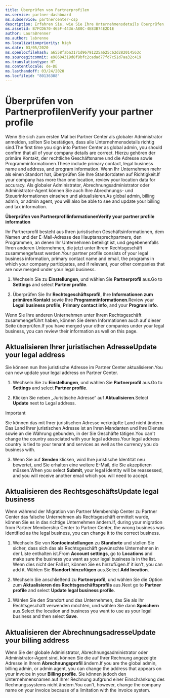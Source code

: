 ```yaml
---
title: Überprüfen von Partnerprofilen
ms.service: partner-dashboard
ms.subservice: partnercenter-csp
description: Erfahren Sie, wie Sie Ihre Unternehmensdetails überprüfen, z. B. den primären Kontakt-, die Adresse und Programminformationen. Sie können auch ihre rechtlichen Adressen und Abrechnungsadressen aktualisieren.
ms.assetid: B7FCD670-465F-443A-A80C-4E83B74E2D1E
author: LauraBrenner
ms.author: labrenne
ms.localizationpriority: high
ms.date: 03/05/2020
ms.openlocfilehash: a6558faba3171d96791225a625c62d282014563c
ms.sourcegitcommit: e98684319d8f9bfc2cadad77fd7c51d7aa32c419
ms.translationtype: HT
ms.contentlocale: de-DE
ms.lasthandoff: 03/24/2020
ms.locfileid: "80136308"
---
```

# <a name="verify-your-partner-profile"></a><span data-ttu-id="da014-104">Überprüfen von Partnerprofilen</span><span class="sxs-lookup"><span data-stu-id="da014-104">Verify your partner profile</span></span>

<span data-ttu-id="da014-105">Wenn Sie sich zum ersten Mal bei Partner Center als globaler Administrator anmelden, sollten Sie bestätigen, dass alle Unternehmensdetails richtig sind.</span><span class="sxs-lookup"><span data-stu-id="da014-105">The first time you sign into Partner Center as global admin, you should confirm that all of your company details are correct.</span></span> <span data-ttu-id="da014-106">Hierzu gehören der primäre Kontakt, der rechtliche Geschäftsname und die Adresse sowie Programminformationen.</span><span class="sxs-lookup"><span data-stu-id="da014-106">These include primary contact, legal business name and address, and program information.</span></span> <span data-ttu-id="da014-107">Wenn Ihr Unternehmen mehr als einen Standort hat, überprüfen Sie Ihre Standortdaten auf Richtigkeit.</span><span class="sxs-lookup"><span data-stu-id="da014-107">If your company has more than one location, review your location data for accuracy.</span></span> <span data-ttu-id="da014-108">Als globaler Administrator, Abrechnungsadministrator oder Administrator-Agent können Sie auch Ihre Abrechnungs- und Steuerinformationen einsehen und aktualisieren.</span><span class="sxs-lookup"><span data-stu-id="da014-108">As global admin, billing admin, or admin agent, you will also be able to see and update your billing and tax information.</span></span> 

<span data-ttu-id="da014-109">**Überprüfen von Partnerprofilinformationen**</span><span class="sxs-lookup"><span data-stu-id="da014-109">**Verify your partner profile information**</span></span>

<span data-ttu-id="da014-110">Ihr Partnerprofil besteht aus Ihren juristischen Geschäftsinformationen, dem Namen und der E-Mail-Adresse des Hauptansprechpartners, den Programmen, an denen Ihr Unternehmen beteiligt ist, und gegebenenfalls Ihren anderen Unternehmen, die jetzt unter Ihrem Rechtsgeschäft zusammengefasst werden.</span><span class="sxs-lookup"><span data-stu-id="da014-110">Your partner profile consists of your legal business information, primary contact name and email, the programs in which your company participates, and if relevant, your other companies that are now merged under your legal business.</span></span>

1.  <span data-ttu-id="da014-111">Wechseln Sie zu **Einstellungen**, und wählen Sie **Partnerprofil** aus.</span><span class="sxs-lookup"><span data-stu-id="da014-111">Go to **Settings** and select **Partner profile**.</span></span>

2.  <span data-ttu-id="da014-112">Überprüfen Sie Ihr **Rechtsgeschäftsprofil**, Ihre **Informationen zum primären Kontakt** sowie Ihre **Programminformationen**.</span><span class="sxs-lookup"><span data-stu-id="da014-112">Review your **Legal business profile**, **Primary contact info**, and your **Program info**.</span></span>

<span data-ttu-id="da014-113">Wenn Sie Ihre anderen Unternehmen unter Ihrem Rechtsgeschäft zusammengeführt haben, können Sie deren Informationen auch auf dieser Seite überprüfen.</span><span class="sxs-lookup"><span data-stu-id="da014-113">If you have merged your other companies under your legal business, you can review their information as well on this page.</span></span>

## <a name="update-your-legal-address"></a><span data-ttu-id="da014-114">Aktualisieren Ihrer juristischen Adresse</span><span class="sxs-lookup"><span data-stu-id="da014-114">Update your legal address</span></span>

<span data-ttu-id="da014-115">Sie können nun Ihre juristische Adresse im Partner Center aktualisieren.</span><span class="sxs-lookup"><span data-stu-id="da014-115">You can now update your legal address on Partner Center.</span></span>

1. <span data-ttu-id="da014-116">Wechseln Sie zu **Einstellungen**, und wählen Sie **Partnerprofil** aus.</span><span class="sxs-lookup"><span data-stu-id="da014-116">Go to **Settings** and select **Partner profile**.</span></span> 

2. <span data-ttu-id="da014-117">Klicken Sie neben „Juristische Adresse“ auf **Aktualisieren**.</span><span class="sxs-lookup"><span data-stu-id="da014-117">Select **Update** next to Legal address.</span></span> 

>[!Important]
><span data-ttu-id="da014-118">Sie können das mit Ihrer juristischen Adresse verknüpfte Land nicht ändern. Das Land Ihrer juristischen Adresse ist an Ihren Mandanten und Ihre Dienste sowie an die Währung gebunden, in der Sie Geschäfte tätigen.</span><span class="sxs-lookup"><span data-stu-id="da014-118">You can't change the country associated with your legal address.Your legal address country is tied to your tenant and services as well as the currency you do business with.</span></span> 

3. <span data-ttu-id="da014-119">Wenn Sie auf **Senden** klicken, wird Ihre juristische Identität neu bewertet, und Sie erhalten eine weitere E-Mail, die Sie akzeptieren müssen.</span><span class="sxs-lookup"><span data-stu-id="da014-119">When you select **Submit**, your legal identity will be reassessed, and you will receive another email which you will need to accept.</span></span>

## <a name="update-legal-business"></a><span data-ttu-id="da014-120">Aktualisieren des Rechtsgeschäfts</span><span class="sxs-lookup"><span data-stu-id="da014-120">Update legal business</span></span>

<span data-ttu-id="da014-121">Wenn während der Migration von Partner Membership Center zu Partner Center das falsche Unternehmen als Rechtsgeschäft ermittelt wurde, können Sie es in das richtige Unternehmen ändern.</span><span class="sxs-lookup"><span data-stu-id="da014-121">If, during your migration from Partner Membership Center to Partner Center, the wrong business was identified as the legal business, you can change it to the correct business.</span></span>

1. <span data-ttu-id="da014-122">Wechseln Sie von **Kontoeinstellungen** zu **Standorte** und stellen Sie sicher, dass sich das als Rechtsgeschäft gewünschte Unternehmen in der Liste enthalten ist.</span><span class="sxs-lookup"><span data-stu-id="da014-122">From **Account settings**, go to **Locations** and make sure the business you want as your legal business is in the list.</span></span> <span data-ttu-id="da014-123">Wenn dies nicht der Fall ist, können Sie es hinzufügen.</span><span class="sxs-lookup"><span data-stu-id="da014-123">If it isn't, you can add it.</span></span> <span data-ttu-id="da014-124">Wählen Sie **Standort hinzufügen** aus.</span><span class="sxs-lookup"><span data-stu-id="da014-124">Select **Add location**.</span></span>

2.    <span data-ttu-id="da014-125">Wechseln Sie anschließend zu **Partnerprofil**, und wählen Sie die Option zum **Aktualisieren des Rechtsgeschäftsprofils** aus.</span><span class="sxs-lookup"><span data-stu-id="da014-125">Next go to **Partner profile** and select **Update legal business profile**.</span></span>

3.    <span data-ttu-id="da014-126">Wählen Sie den Standort und das Unternehmen, das Sie als Ihr Rechtsgeschäft verwenden möchten, und wählen Sie dann **Speichern** aus.</span><span class="sxs-lookup"><span data-stu-id="da014-126">Select the location and business you want to use as your legal business and then select **Save**.</span></span>

## <a name="update-your-billing-address"></a><span data-ttu-id="da014-127">Aktualisieren der Abrechnungsadresse</span><span class="sxs-lookup"><span data-stu-id="da014-127">Update your billing address</span></span>

<span data-ttu-id="da014-128">Wenn Sie der globale Administrator, Abrechnungsadministrator oder Administrator-Agent sind, können Sie die auf Ihrer Rechnung angezeigte Adresse in Ihrem **Abrechnungsprofil** ändern.</span><span class="sxs-lookup"><span data-stu-id="da014-128">If you are the global admin, billing admin, or admin agent, you can change the address that appears on your invoice in your **Billing profile**.</span></span> <span data-ttu-id="da014-129">Sie können jedoch den Unternehmensnamen auf Ihrer Rechnung aufgrund einer Einschränkung des Rechnungssystems nicht ändern.</span><span class="sxs-lookup"><span data-stu-id="da014-129">You can't, however, change the company name on your invoice because of a limitation with the invoice system.</span></span>

 


